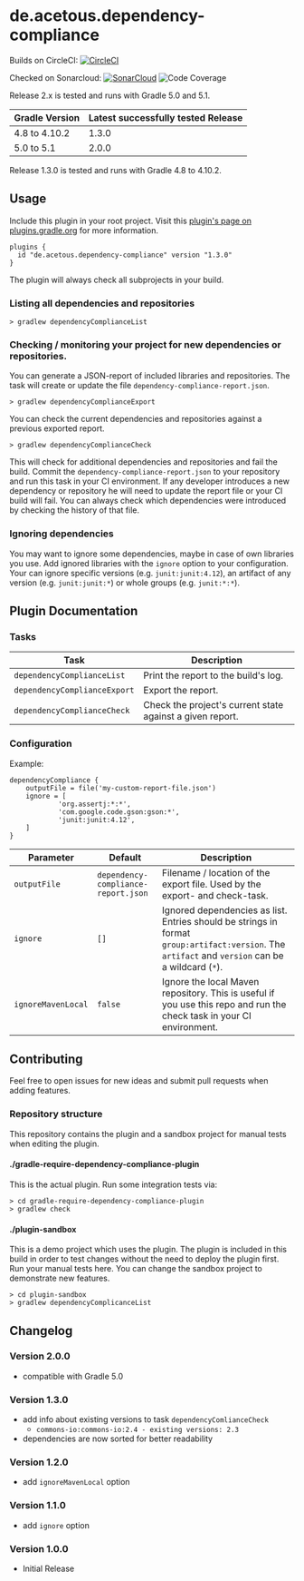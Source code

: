 # de.acetous.dependency-compliance

Builds on CircleCI: 
[![CircleCI](https://circleci.com/gh/acetous/gradle-require-dependency-compliance/tree/master.svg?style=svg)](https://circleci.com/gh/acetous/gradle-require-dependency-compliance/tree/master)

Checked on Sonarcloud: [![SonarCloud](https://sonarcloud.io/api/project_badges/measure?project=de.acetous%3Agradle-dependency-compliance-plugin&metric=alert_status
)](https://sonarcloud.io/dashboard?id=de.acetous%3Agradle-dependency-compliance-plugin) ![Code Coverage](https://sonarcloud.io/api/project_badges/measure?project=de.acetous%3Agradle-dependency-compliance-plugin&metric=coverage)


Release 2.x is tested and runs with Gradle 5.0 and 5.1.

| Gradle Version | Latest successfully tested Release |         
|---|---|
| 4.8 to 4.10.2 | 1.3.0 |
| 5.0 to 5.1 | 2.0.0 |



Release 1.3.0 is tested and runs with Gradle 4.8 to 4.10.2.

## Usage

Include this plugin in your root project. Visit this 
[plugin's page on plugins.gradle.org](https://plugins.gradle.org/plugin/de.acetous.dependency-compliance) 
for more information. 

```
plugins {
  id "de.acetous.dependency-compliance" version "1.3.0"
}
```

The plugin will always check all subprojects in your build.

### Listing all dependencies and repositories
```
> gradlew dependencyComplianceList
```

### Checking / monitoring your project for new dependencies or repositories.

You can generate a JSON-report of included libraries and repositories. The task will create or update the file 
`dependency-compliance-report.json`. 
```
> gradlew dependencyComplianceExport
```

You can check the current dependencies and repositories against a previous exported report.

```
> gradlew dependencyComplianceCheck
```

This will check for additional dependencies and repositories and fail the build. Commit the
`dependency-compliance-report.json` to your repository and run this task in your CI environment. If any developer 
introduces a new dependency or repository he will need to update the report file or your CI build will fail. You can
always check which dependencies were introduced by checking the history of that file. 

### Ignoring dependencies

You may want to ignore some dependencies, maybe in case of own libraries you use. Add ignored libraries with the `ignore` option
to your configuration. Your can ignore specific versions (e.g. `junit:junit:4.12`), an artifact of any version (e.g. `junit:junit:*`)
or whole groups (e.g. `junit:*:*`).


## Plugin Documentation

### Tasks

| Task                       | Description |         
|----------------------------|-------------|
| `dependencyComplianceList`   | Print the report to the build's log. |
| `dependencyComplianceExport` | Export the report. |
| `dependencyComplianceCheck`  | Check the project's current state against a given report. |

### Configuration

Example:
```
dependencyCompliance {
    outputFile = file('my-custom-report-file.json')
    ignore = [
            'org.assertj:*:*',
            'com.google.code.gson:gson:*',
            'junit:junit:4.12',
    ]
}
```

| Parameter    | Default                             | Description               |
|--------------|-------------------------------------|---------------------------|
| `outputFile` | `dependency-compliance-report.json` | Filename / location of the export file. Used by the export- and check-task. |
| `ignore`     | `[]`                                | Ignored dependencies as list. Entries should be strings in format `group:artifact:version`. The `artifact` and `version` can be a wildcard (`*`).|
| `ignoreMavenLocal` | `false`                       | Ignore the local Maven repository. This is useful if you use this repo and run the check task in your CI environment. 


## Contributing

Feel free to open issues for new ideas and submit pull requests when adding features.

### Repository structure

This repository contains the plugin and a sandbox project for manual tests when editing the plugin.

#### ./gradle-require-dependency-compliance-plugin

This is the actual plugin. Run some integration tests via:
```
> cd gradle-require-dependency-compliance-plugin
> gradlew check
```

#### ./plugin-sandbox

This is a demo project which uses the plugin. The plugin is included in this build in order to test changes without the need to deploy the plugin first.
Run your manual tests here. You can change the sandbox project to demonstrate new features.

```
> cd plugin-sandbox
> gradlew dependencyComplicanceList
```

## Changelog

### Version 2.0.0

* compatible with Gradle 5.0

### Version 1.3.0

* add info about existing versions to task `dependencyComlianceCheck`
  *  `commons-io:commons-io:2.4 - existing versions: 2.3`
* dependencies are now sorted for better readability

### Version 1.2.0

* add `ignoreMavenLocal` option

### Version 1.1.0

* add `ignore` option

### Version 1.0.0

* Initial Release
